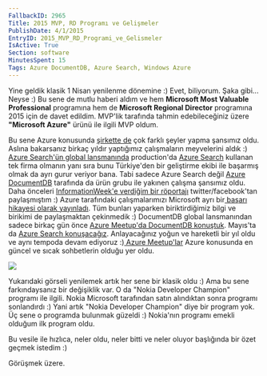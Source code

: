 ```yaml
---
FallbackID: 2965
Title: 2015 MVP, RD Programı ve Gelişmeler
PublishDate: 4/1/2015
EntryID: 2015_MVP_RD_Programi_ve_Gelismeler
IsActive: True
Section: software
MinutesSpent: 15
Tags: Azure DocumentDB, Azure Search, Windows Azure
---
```

Yine geldik klasik 1 Nisan yenilenme dönemine :) Evet, biliyorum. Şaka gibi... Neyse :) Bu sene de mutlu haberi aldım ve hem **Microsoft Most Valuable Professional** programına hem de **Microsoft Regional Director** programına 2015 için de davet edildim. MVP'lik tarafında tahmin edebileceğiniz üzere **"Microsoft Azure"** ürünü ile ilgili MVP oldum. 

Bu sene Azure konusunda [şirkette de](http://www.xomni.com) çok farklı şeyler yapma şansımız oldu. Aslına bakarsanız birkaç yıldır yaptığımız çalışmaların meyvelerini aldık :)[ Azure Search'ün global lansmanında](http://azure.microsoft.com/blog/2015/03/05/azure-search-is-now-generally-available/) production'da [Azure Search](http://azure.microsoft.com/en-us/services/search/) kullanan tek firma olmanın yanı sıra bunu Türkiye'den bir geliştirme ekibi ile başarmış olmak da ayrı gurur veriyor bana. Tabi sadece Azure Search değil [Azure DocumentDB](http://azure.microsoft.com/en-us/services/documentdb/) tarafında da ürün grubu ile yakınen çalışma şansımız oldu. Daha önceleri [InformationWeek'e verdiğim bir röportajı](http://www.informationweek.com/cloud/software-as-a-service/microsoft-azure-documentdb-customer-test-drive/d/d-id/1316138) twitter/facebook'tan paylaşmıştım :) Azure tarafındaki çalışmalarımızı Microsoft ayrı bir[ başarı hikayesi olarak yayınladı](https://customers.microsoft.com/Pages/CustomerStory.aspx?recid=18667). Tüm bunları yaparken biriktirdiğimiz bilgi ve birikimi de paylaşmaktan çekinmedik :) DocumentDB global lansmanından sadece birkaç gün önce [Azure Meetup'da DocumentDB konuştuk](http://www.meetup.com/Istanbul-Azure-Meetup/events/220325538/). Mayıs'ta da [Azure Search konuşacağız](http://www.meetup.com/Istanbul-Azure-Meetup/events/220964144/). Anlayacağınız yoğun ve hareketli bir yıl oldu ve aynı tempoda devam ediyoruz :)[ Azure Meetup'lar](http://www.meetup.com/Istanbul-Azure-Meetup/) Azure konusunda en güncel ve sıcak sohbetlerin olduğu yer oldu.

![](http://blob.daron.yondem.com/assets/2965/mvp-rd.jpg)

Yukarıdaki görseli yenilemek artık her sene bir klasik oldu :) Ama bu sene farkındaysanız bir değişiklik var. O da "Nokia Developer Champion" programı ile ilgili. Nokia Microsoft tarafından satın alındıktan sonra programı sonlandırdı :) Yani artık "Nokia Developer Champion" diye bir program yok. Üç sene o programda bulunmak güzeldi :) Nokia'nın programı emekli olduğum ilk program oldu. 

Bu vesile ile hızlıca, neler oldu, neler bitti ve neler oluyor başlığında bir özet geçmek istedim :) 

Görüşmek üzere.



